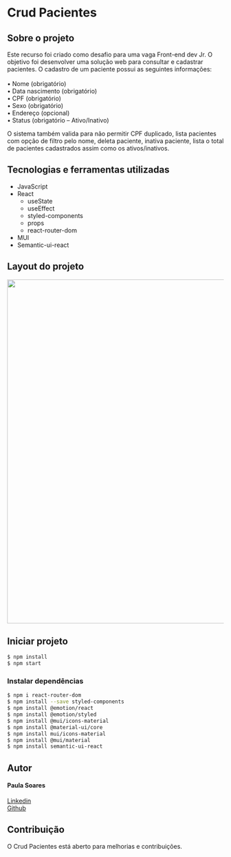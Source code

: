 # Crud Pacientes

## Sobre o projeto
Este recurso foi criado como desafio para uma vaga Front-end dev Jr. O objetivo foi desenvolver uma solução web para consultar e cadastrar pacientes.
O cadastro de um paciente possui as seguintes informações: <br><br>
• Nome (obrigatório)<br>
• Data nascimento (obrigatório)<br>
• CPF (obrigatório)<br>
• Sexo (obrigatório)<br>
• Endereço (opcional)<br>
• Status (obrigatório – Ativo/Inativo)<br>

O sistema também valida para não permitir CPF duplicado, lista pacientes com opção de filtro pelo nome, deleta paciente, inativa paciente, lista o total de pacientes cadastrados assim como os ativos/inativos.

## Tecnologias e ferramentas utilizadas

- JavaScript
- React
  - useState
  - useEffect
  - styled-components
  - props
  - react-router-dom
 - MUI
 - Semantic-ui-react

## Layout do projeto

<div align="center">
<img src="" width="800px" />
</div>

## Iniciar projeto

```bash
$ npm install
$ npm start
```
### Instalar dependências
```bash
$ npm i react-router-dom
$ npm install --save styled-components
$ npm install @emotion/react
$ npm install @emotion/styled
$ npm install @mui/icons-material
$ npm install @material-ui/core
$ npm install mui/icons-material
$ npm install @mui/material
$ npm install semantic-ui-react
```

 ## Autor
 #### Paula Soares
 <a href= "https://www.linkedin.com/in/paulaso/" target=_blanck>Linkedin<a/>
  <br>
  <a href= "https://github.com/paulinha-19/portfolio-certificados" target=_blanck>Github<a/>
   
## Contribuição
   O Crud Pacientes está aberto para melhorias e contribuições. 
